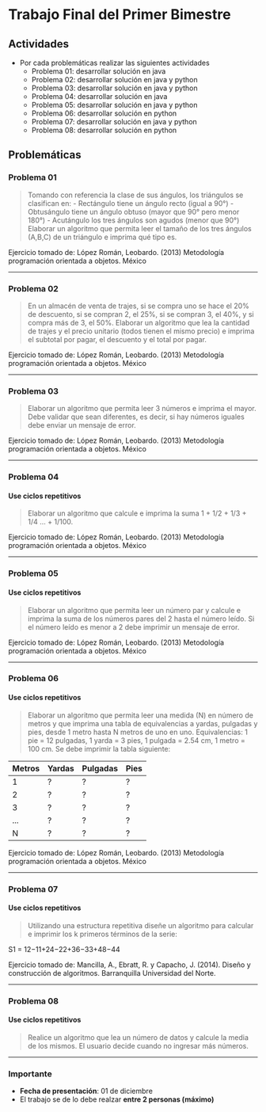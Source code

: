# Trabajo Final del Primer Bimestre

## Actividades

* Por cada problemáticas realizar las siguientes actividades
	* Problema 01: desarrollar solución en java
	* Problema 02: desarrollar solución en java y python
	* Problema 03: desarrollar solución en java y python
	* Problema 04: desarrollar solución en java
	* Problema 05: desarrollar solución en java y python
	* Problema 06: desarrollar solución en python
	* Problema 07: desarrollar solución en java y python
	* Problema 08: desarrollar solución en python

## Problemáticas

### Problema 01
> Tomando con referencia la clase de sus ángulos, los triángulos se clasifican en:
	  -	Rectángulo tiene un ángulo recto (igual a 90°)
	  -	Obtusángulo tiene un ángulo obtuso (mayor que 90° pero menor 180°)
	  -	Acutángulo los tres ángulos son agudos (menor que 90°)
	  Elaborar un algoritmo que permita leer el tamaño de los tres ángulos (A,B,C) de un triángulo e imprima qué tipo es.

Ejercicio tomado de: López Román, Leobardo. (2013) Metodología programación orientada a objetos. México
<hr/>

### Problema 02
> En un almacén de venta de trajes, si se compra uno se hace el 20% de descuento, si se compran 2, el 25%, si se compran 3, el 40%, y si compra más de 3, el 50%. Elaborar un algoritmo que lea la cantidad de trajes y el precio unitario (todos tienen el mismo precio) e imprima el subtotal por pagar, el descuento y el total por pagar.

Ejercicio tomado de: López Román, Leobardo. (2013) Metodología programación orientada a objetos. México
<hr/>

### Problema 03
> Elaborar un algoritmo que permita leer 3 números e imprima el mayor. Debe validar que sean diferentes, es decir, si hay números iguales debe enviar un mensaje de error.

Ejercicio tomado de: López Román, Leobardo. (2013) Metodología programación orientada a objetos. México
<hr/>

### Problema 04
#### Use ciclos repetitivos
>  Elaborar un algoritmo que calcule e imprima la suma 1 + 1/2 + 1/3 + 1/4 ... + 1/100.

Ejercicio tomado de: López Román, Leobardo. (2013) Metodología programación orientada a objetos. México
<hr/>

### Problema 05
#### Use ciclos repetitivos
> Elaborar un algoritmo que permita leer un número par y calcule e imprima la suma de los números pares del 2 hasta el número leído. Si el número leído es menor a 2 debe imprimir un mensaje de error.

Ejercicio tomado de: López Román, Leobardo. (2013) Metodología programación orientada a objetos. México
<hr/>

### Problema 06
#### Use ciclos repetitivos
> Elaborar un algoritmo que permita leer una medida (N) en número de metros y que imprima una tabla de equivalencias a yardas, pulgadas y pies, desde 1 metro hasta N metros de uno en uno. Equivalencias: 1 pie = 12 pulgadas, 1 yarda = 3 pies, 1 pulgada = 2.54 cm, 1 metro = 100 cm. Se debe imprimir la tabla siguiente:

| Metros |Yardas |Pulgadas |Pies |
| --- | --- | ----- | --- |
|1 | ? | ?| ? |
|2 | ? | ?| ?|
|3 |  ?  | ?| ?|
|... |  ?  | ? | ?|
|N | ? | ?| ?|

Ejercicio tomado de: López Román, Leobardo. (2013) Metodología programación orientada a objetos. México
<hr/>

### Problema 07
#### Use ciclos repetitivos
> Utilizando una estructura repetitiva diseñe un algoritmo para calcular e imprimir los k primeros términos de la serie:

S1 = 12−11+24−22+36−33+48−44

Ejercicio tomado de: Mancilla, A., Ebratt, R. y Capacho, J. (2014). Diseño y construcción de algoritmos. Barranquilla Universidad del Norte.
<hr/>

### Problema 08
#### Use ciclos repetitivos
> Realice un algoritmo que lea un número de datos y calcule la media de los mismos. El usuario decide cuando no ingresar más números.

<hr/>

### Importante
* **Fecha de presentación**: 01 de diciembre
* El trabajo se de lo debe realzar **entre 2 personas (máximo)**
